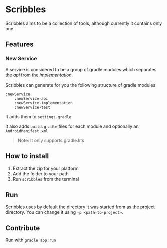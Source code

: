 # Scribbles

Scribbles aims to be a collection of tools, although currently it contains only one.

## Features

### New Service

A service is considered to be a group of gradle modules which separates the _api_ from the _implementation_.

Scribbles can generate for you the following structure of gradle modules:
```
:newService
    :newService-api
    :newService-implementation
    :newService-test
``` 

It adds them to `settings.gradle`

It also adds `build.gradle` files for each module and optionally an `AndroidManifest.xml`

> Note: It only supports gradle.kts

## How to install 

1. Extract the zip for your platform
2. Add the folder to your path
3. Run `scribbles` from the terminal

## Run

Scribbles uses by default the directory it was started from as the project directory. You can change it using `-p <path-to-project>`. 

## Contribute

Run with `gradle app:run`